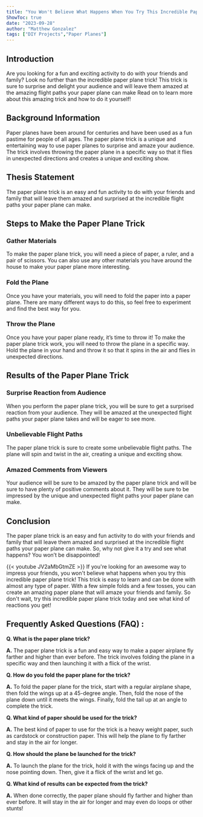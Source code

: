 ```yaml
---
title: "You Won't Believe What Happens When You Try This Incredible Paper Plane Trick!"
ShowToc: true 
date: "2023-09-28"
author: "Matthew Gonzalez" 
tags: ["DIY Projects","Paper Planes"]
---
```

## Introduction

Are you looking for a fun and exciting activity to do with your friends and family? Look no further than the incredible paper plane trick! This trick is sure to surprise and delight your audience and will leave them amazed at the amazing flight paths your paper plane can make Read on to learn more about this amazing trick and how to do it yourself!

## Background Information

Paper planes have been around for centuries and have been used as a fun pastime for people of all ages. The paper plane trick is a unique and entertaining way to use paper planes to surprise and amaze your audience. The trick involves throwing the paper plane in a specific way so that it flies in unexpected directions and creates a unique and exciting show.

## Thesis Statement

The paper plane trick is an easy and fun activity to do with your friends and family that will leave them amazed and surprised at the incredible flight paths your paper plane can make.

## Steps to Make the Paper Plane Trick

### Gather Materials

To make the paper plane trick, you will need a piece of paper, a ruler, and a pair of scissors. You can also use any other materials you have around the house to make your paper plane more interesting.

### Fold the Plane

Once you have your materials, you will need to fold the paper into a paper plane. There are many different ways to do this, so feel free to experiment and find the best way for you.

### Throw the Plane

Once you have your paper plane ready, it’s time to throw it! To make the paper plane trick work, you will need to throw the plane in a specific way. Hold the plane in your hand and throw it so that it spins in the air and flies in unexpected directions.

## Results of the Paper Plane Trick

### Surprise Reaction from Audience

When you perform the paper plane trick, you will be sure to get a surprised reaction from your audience. They will be amazed at the unexpected flight paths your paper plane takes and will be eager to see more.

### Unbelievable Flight Paths

The paper plane trick is sure to create some unbelievable flight paths. The plane will spin and twist in the air, creating a unique and exciting show.

### Amazed Comments from Viewers

Your audience will be sure to be amazed by the paper plane trick and will be sure to have plenty of positive comments about it. They will be sure to be impressed by the unique and unexpected flight paths your paper plane can make.

## Conclusion

The paper plane trick is an easy and fun activity to do with your friends and family that will leave them amazed and surprised at the incredible flight paths your paper plane can make. So, why not give it a try and see what happens? You won’t be disappointed!

{{< youtube JV2aMbGtmZE >}} 
If you're looking for an awesome way to impress your friends, you won't believe what happens when you try this incredible paper plane trick! This trick is easy to learn and can be done with almost any type of paper. With a few simple folds and a few tosses, you can create an amazing paper plane that will amaze your friends and family. So don't wait, try this incredible paper plane trick today and see what kind of reactions you get!

## Frequently Asked Questions (FAQ) :
**Q. What is the paper plane trick?**

**A.** The paper plane trick is a fun and easy way to make a paper airplane fly farther and higher than ever before. The trick involves folding the plane in a specific way and then launching it with a flick of the wrist.

**Q. How do you fold the paper plane for the trick?**

**A.** To fold the paper plane for the trick, start with a regular airplane shape, then fold the wings up at a 45-degree angle. Then, fold the nose of the plane down until it meets the wings. Finally, fold the tail up at an angle to complete the trick.

**Q. What kind of paper should be used for the trick?**

**A.** The best kind of paper to use for the trick is a heavy weight paper, such as cardstock or construction paper. This will help the plane to fly farther and stay in the air for longer.

**Q. How should the plane be launched for the trick?**

**A.** To launch the plane for the trick, hold it with the wings facing up and the nose pointing down. Then, give it a flick of the wrist and let go.

**Q. What kind of results can be expected from the trick?**

**A.** When done correctly, the paper plane should fly farther and higher than ever before. It will stay in the air for longer and may even do loops or other stunts!




